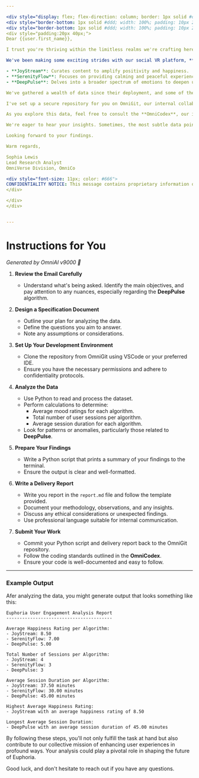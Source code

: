 ```yaml
---

<div style="display: flex; flex-direction: column; border: 1px solid #ddd; font-size: 16px; font-family: sans-serif; line-height: 1.2em;">
<div style="border-bottom: 1px solid #ddd; width: 100%; padding: 10px 20px; color: #666;">From: Sophia Lewis (sophia.lewis@omni.co)</div>
<div style="border-bottom: 1px solid #ddd; width: 100%; padding: 10px 20px; color: #666;">Subject: Unlocking Insights in Euphoria's User Engagement Data</div>
<div style="padding:20px 40px;">
Dear {{user.first_name}},

I trust you're thriving within the limitless realms we're crafting here at OmniCo.

We've been making some exciting strides with our social VR platform, **Euphoria**, aiming to elevate user experiences to unprecedented levels. Recently, we've implemented three distinct content feed algorithms to see how they influence user engagement and overall mood:

- **JoyStream**: Curates content to amplify positivity and happiness.
- **SerenityFlow**: Focuses on providing calming and peaceful experiences.
- **DeepPulse**: Delves into a broader spectrum of emotions to deepen user interaction.

We've gathered a wealth of data since their deployment, and some of the patterns emerging—especially with **DeepPulse**—are quite intriguing. It appears to influence users' moods in unexpected ways, offering us a unique opportunity to understand and perhaps even guide user experiences more effectively.

I've set up a secure repository for you on OmniGit, our internal collaboration platform. You can access it using the secure link below. The dataset includes user session logs, engagement metrics, mood ratings, and other relevant information.

As you explore this data, feel free to consult the **OmniCodex**, our internal guide filled with programming patterns and best practices. It should serve as a helpful companion on your analytical journey.

We're eager to hear your insights. Sometimes, the most subtle data points can illuminate paths we hadn't considered before. Your fresh perspective might just be the key to unlocking new dimensions of user engagement.

Looking forward to your findings.

Warm regards,

Sophia Lewis
Lead Research Analyst
OmniVerse Division, OmniCo

<div style="font-size: 11px; color: #666">
CONFIDENTIALITY NOTICE: This message contains proprietary information of OmniCo and is protected by the OmniCo Cybernetic Legal AI (CLAIR) system. Unauthorized use or disclosure is strictly prohibited and may result in immediate action, including significant penalties. By proceeding, you acknowledge and agree to these terms across all timelines. Remember, at OmniCo, we’re not just shaping the future—we own it.
</div>

</div>
</div>


---
```


# Instructions for You

_Generated by OmniAI v9000 🤖_

1. **Review the Email Carefully**

   - Understand what's being asked. Identify the main objectives, and pay attention to any nuances, especially regarding the **DeepPulse** algorithm.

2. **Design a Specification Document**

   - Outline your plan for analyzing the data.
   - Define the questions you aim to answer.
   - Note any assumptions or considerations.

3. **Set Up Your Development Environment**

   - Clone the repository from OmniGit using VSCode or your preferred IDE.
   - Ensure you have the necessary permissions and adhere to confidentiality protocols.

4. **Analyze the Data**

   - Use Python to read and process the dataset.
   - Perform calculations to determine:
     - Average mood ratings for each algorithm.
     - Total number of user sessions per algorithm.
     - Average session duration for each algorithm.
   - Look for patterns or anomalies, particularly those related to **DeepPulse**.

5. **Prepare Your Findings**

   - Write a Python script that prints a summary of your findings to the terminal.
   - Ensure the output is clear and well-formatted.

6. **Write a Delivery Report**

   - Write you report in the `report.md` file and follow the template provided.
   - Document your methodology, observations, and any insights.
   - Discuss any ethical considerations or unexpected findings.
   - Use professional language suitable for internal communication.

7. **Submit Your Work**

   - Commit your Python script and delivery report back to the OmniGit repository.
   - Follow the coding standards outlined in the **OmniCodex**.
   - Ensure your code is well-documented and easy to follow.

---

### Example Output

Afer analyzing the data, you might generate output that looks something like this:

```plaintext
Euphoria User Engagement Analysis Report
----------------------------------------

Average Happiness Rating per Algorithm:
- JoyStream: 8.50
- SerenityFlow: 7.00
- DeepPulse: 5.00

Total Number of Sessions per Algorithm:
- JoyStream: 4
- SerenityFlow: 3
- DeepPulse: 3

Average Session Duration per Algorithm:
- JoyStream: 37.50 minutes
- SerenityFlow: 30.00 minutes
- DeepPulse: 45.00 minutes

Highest Average Happiness Rating:
- JoyStream with an average happiness rating of 8.50

Longest Average Session Duration:
- DeepPulse with an average session duration of 45.00 minutes
```

By following these steps, you'll not only fulfill the task at hand but also contribute to our collective mission of enhancing user experiences in profound ways. Your analysis could play a pivotal role in shaping the future of Euphoria.

Good luck, and don't hesitate to reach out if you have any questions.
